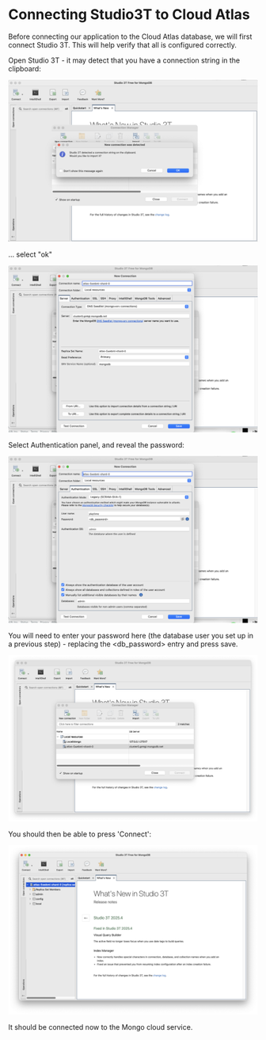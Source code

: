 # Connecting Studio3T to Cloud Atlas

Before connecting our application to the Cloud Atlas database, we will first connect Studio 3T.  This will help verify that all is configured correctly.

Open Studio 3T  - it may detect that you have a connection string in the clipboard:

![](img/57.png)

... select "ok"

![](img/59.png)

Select Authentication panel, and reveal the password:

![](img/60.png)

You will need to enter your password here (the database user you set up in a previous step) - replacing the <db_password> entry and press save.

![](img/61.png)

You should then be able to press 'Connect':

![](img/62.png)

It should be connected now to the Mongo cloud service.
